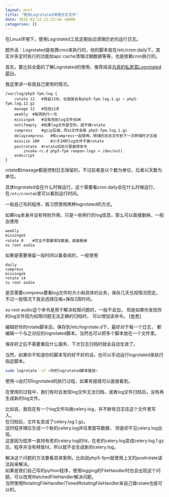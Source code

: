 ```yaml
---
layout: post
title: "使用Logrotated清理日志文件"
date: 2015-02-22 22:23:44 +8000
categories: []
---
```

<!-- datetime: 2015-02-22 22:23:44 -->
在Linux环境下，使用Logrotated工具定期自动清理历史的运行日志。
<!-- more -->


题外话：Logrotated是依靠cron来执行的，他的脚本放在/etc/cron.daily下。其实许多定时执行的功能如apc cache清理过期数据等等，也是依赖cron执行的。

首先，要比较全面的了解Logrotated的使用，推荐阅读[鸟哥的私房菜Logrotated部分](http://linux.vbird.org/linux_basic/0570syslog.php#rotate_config)。

我这里讲一些我自己使用的情况。

```
/var/log/php5-fpm.log {
    rotate 12   #保留12份，也就是会有php5-fpm.log.1.gz ~ php5-fpm.log.12.gz
    maxage 12   #包括12天
    weekly  #每周执行一次
    missingok   #没有找到log文件也OK
    notifempty  #如果log文件是空的，就不做rotate
    compress    #gzip压缩，所以文件会是 php5-fpm.log.1.gz
    delaycompress   #和compress一起使用，转储的日志文件到下一次转储时才压缩
    minsize 10M     #小于1M的log文件不做rotate
    postrotate  #rotate后执行里面得命令
        invoke-rc.d php5-fpm reopen-logs > /dev/null
    endscript
}
```

rotate和maxage都是控制日志保留的，不过前者是以个数为单位，后者以天数为单位。

具体logrotated会在什么时候运行，这个需要看cron.daily会在什么时候运行，在`/etc/crontab`里可以看到运行时间。

一般自己写的程序，我习惯使用两种logrotated的方式。

如果log本身并没有特别作用，只是一些例行的log信息，那么可以直接删掉，一般会使用

```
weekly
missingok
rotate 0    #完全不需要保存数据，直接删掉
su root audio
```

如果是需要保留一段时间以备查阅的，一般使用

```
daily
compress
missingok
rotate 14
su root audio
```

是否需要compress要看log文件的大小和具体的业务，保存几天也视情况而定。
不过一般情况下我会选择压缩+保存2周时间。

su root audio这个命令是用于解决权限问题的，一般不会加，
但是如果你发现你的log文件因为权限问题无法正确的归档时，
可以增加该命令。
[[参考]](https://linuxslut.net/logrotate-parent-directory-has-insecure-permissions/)

编辑好你的rotate脚本后，保存到/etc/logrotate.d下，最好对于每一个日志，
都编辑一个与之对应的logrotated脚本。当然也可以把多个脚本放在一个文件里。

保存好之后不需要重启什么服务，下次日志归档时就会自动生效了。

当然，如果你不知道你的脚本写的好不好的话，也可以手动运行logrotated来执行指定脚本。

```bash
sudo logrotate -vf <你的logrotated脚本路径>
```

使用-v会打印logrotated的执行过程，如果有报错可以直接看到。

在使用的过程中，我们有时会发现log文件无法归档，或者log文件归档后，没有再生成新的log文件。

比如说，我现在有一个log文件叫做celery.log，并不断有日志往这个文件里写入。  
在归档后，文件名变成了celery.log.1.gz。  
这时程序理应生成一个新的celery.log并往里面写数据，
但是却不见celery.log出现。  
这是因为程序一直持有老的celery.log的fd，在老的celery.log变成celery.log.1.gz后，程序并没有释放fd，所以就不会生成新的celery.log。

解决这个问题的方法要看具体案例，比如说php5-fpm就使用上文的postrotate语法段来解决。  
如果是我们自己写的python程序，使用logging的FileHandler时也会出现这个问题，可以改用WatchedFileHandler解决问题。  
当然使用RotatingFileHandler/TimedRotatingFileHandler来自己做rotate也是可以的。

